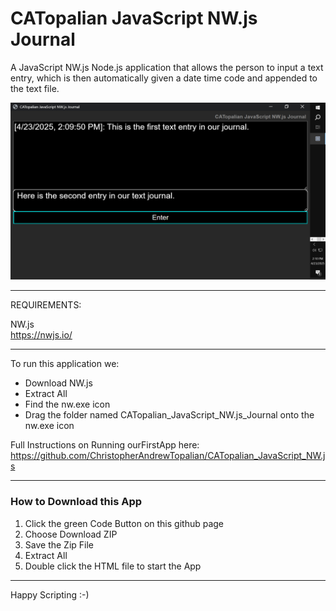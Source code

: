 # CATopalian JavaScript NW.js Journal
A JavaScript NW.js Node.js application that allows the person to input a text entry, which is then automatically given a date time code and appended to the text file.

![screenshot_001](CATopalian_JavaScript_NW.js_Journal/src/media/textures/screenshots/001.PNG)

---

REQUIREMENTS:

NW.js  
https://nwjs.io/  

---

To run this application we:
* Download NW.js
* Extract All
* Find the nw.exe icon
* Drag the folder named CATopalian_JavaScript_NW.js_Journal onto the nw.exe icon  

Full Instructions on Running ourFirstApp here: https://github.com/ChristopherAndrewTopalian/CATopalian_JavaScript_NW.js

---

### How to Download this App
1. Click the green Code Button on this github page
2. Choose Download ZIP
3. Save the Zip File
4. Extract All
5. Double click the HTML file to start the App

---

Happy Scripting :-)

